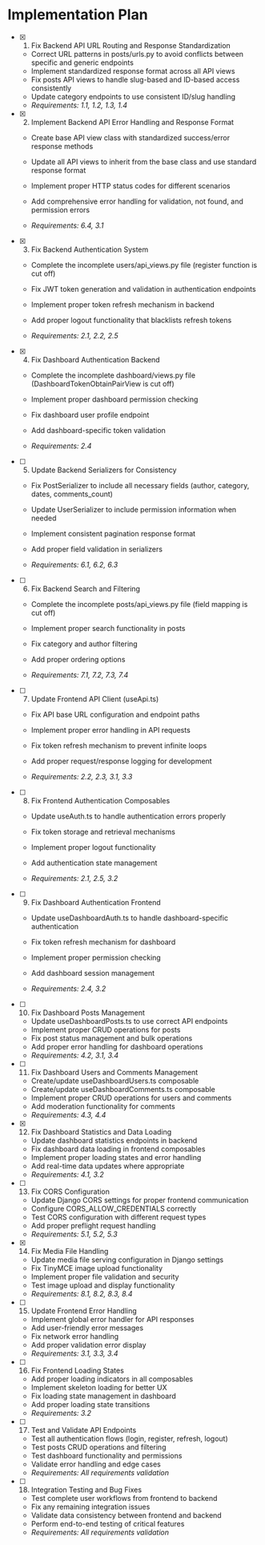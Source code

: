 # Implementation Plan

- [x] 1. Fix Backend API URL Routing and Response Standardization


  - Correct URL patterns in posts/urls.py to avoid conflicts between specific and generic endpoints
  - Implement standardized response format across all API views
  - Fix posts API views to handle slug-based and ID-based access consistently
  - Update category endpoints to use consistent ID/slug handling
  - _Requirements: 1.1, 1.2, 1.3, 1.4_








- [x] 2. Implement Backend API Error Handling and Response Format



  - Create base API view class with standardized success/error response methods
  - Update all API views to inherit from the base class and use standard response format


  - Implement proper HTTP status codes for different scenarios

  - Add comprehensive error handling for validation, not found, and permission errors



  - _Requirements: 6.4, 3.1_


- [x] 3. Fix Backend Authentication System







  - Complete the incomplete users/api_views.py file (register function is cut off)
  - Fix JWT token generation and validation in authentication endpoints






  - Implement proper token refresh mechanism in backend
  - Add proper logout functionality that blacklists refresh tokens







  - _Requirements: 2.1, 2.2, 2.5_




- [x] 4. Fix Dashboard Authentication Backend



  - Complete the incomplete dashboard/views.py file (DashboardTokenObtainPairView is cut off)
  - Implement proper dashboard permission checking







  - Fix dashboard user profile endpoint



  - Add dashboard-specific token validation
  - _Requirements: 2.4_






- [ ] 5. Update Backend Serializers for Consistency
  - Fix PostSerializer to include all necessary fields (author, category, dates, comments_count)
  - Update UserSerializer to include permission information when needed
  - Implement consistent pagination response format
  - Add proper field validation in serializers







  - _Requirements: 6.1, 6.2, 6.3_



- [ ] 6. Fix Backend Search and Filtering



  - Complete the incomplete posts/api_views.py file (field mapping is cut off)






  - Implement proper search functionality in posts



  - Fix category and author filtering
  - Add proper ordering options
  - _Requirements: 7.1, 7.2, 7.3, 7.4_



- [ ] 7. Update Frontend API Client (useApi.ts)
  - Fix API base URL configuration and endpoint paths
  - Implement proper error handling in API requests
  - Fix token refresh mechanism to prevent infinite loops
  - Add proper request/response logging for development


  - _Requirements: 2.2, 2.3, 3.1, 3.3_

- [ ] 8. Fix Frontend Authentication Composables
  - Update useAuth.ts to handle authentication errors properly
  - Fix token storage and retrieval mechanisms



  - Implement proper logout functionality
  - Add authentication state management
  - _Requirements: 2.1, 2.5, 3.2_




- [ ] 9. Fix Dashboard Authentication Frontend
  - Update useDashboardAuth.ts to handle dashboard-specific authentication
  - Fix token refresh mechanism for dashboard
  - Implement proper permission checking



  - Add dashboard session management
  - _Requirements: 2.4, 3.2_

- [ ] 10. Fix Dashboard Posts Management
  - Update useDashboardPosts.ts to use correct API endpoints
  - Implement proper CRUD operations for posts
  - Fix post status management and bulk operations
  - Add proper error handling for dashboard operations
  - _Requirements: 4.2, 3.1, 3.4_

- [ ] 11. Fix Dashboard Users and Comments Management
  - Create/update useDashboardUsers.ts composable
  - Create/update useDashboardComments.ts composable
  - Implement proper CRUD operations for users and comments
  - Add moderation functionality for comments
  - _Requirements: 4.3, 4.4_

- [x] 12. Fix Dashboard Statistics and Data Loading



  - Update dashboard statistics endpoints in backend
  - Fix dashboard data loading in frontend composables
  - Implement proper loading states and error handling
  - Add real-time data updates where appropriate
  - _Requirements: 4.1, 3.2_




- [ ] 13. Fix CORS Configuration
  - Update Django CORS settings for proper frontend communication
  - Configure CORS_ALLOW_CREDENTIALS correctly
  - Test CORS configuration with different request types
  - Add proper preflight request handling
  - _Requirements: 5.1, 5.2, 5.3_

- [x] 14. Fix Media File Handling




  - Update media file serving configuration in Django settings
  - Fix TinyMCE image upload functionality
  - Implement proper file validation and security
  - Test image upload and display functionality
  - _Requirements: 8.1, 8.2, 8.3, 8.4_

- [ ] 15. Update Frontend Error Handling
  - Implement global error handler for API responses
  - Add user-friendly error messages
  - Fix network error handling
  - Add proper validation error display
  - _Requirements: 3.1, 3.3, 3.4_

- [ ] 16. Fix Frontend Loading States
  - Add proper loading indicators in all composables
  - Implement skeleton loading for better UX
  - Fix loading state management in dashboard
  - Add proper loading state transitions
  - _Requirements: 3.2_

- [ ] 17. Test and Validate API Endpoints
  - Test all authentication flows (login, register, refresh, logout)
  - Test posts CRUD operations and filtering
  - Test dashboard functionality and permissions
  - Validate error handling and edge cases
  - _Requirements: All requirements validation_

- [ ] 18. Integration Testing and Bug Fixes
  - Test complete user workflows from frontend to backend
  - Fix any remaining integration issues
  - Validate data consistency between frontend and backend
  - Perform end-to-end testing of critical features
  - _Requirements: All requirements validation_